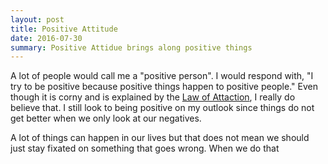 ```yaml
---
layout: post
title: Positive Attitude
date: 2016-07-30
summary: Positive Attidue brings along positive things
---
```


A lot of people would call me a "positive person". I would respond with, "I try to be positive
because positive things happen to positive people." Even though it is corny and is explained
by the [Law of Attaction](https://en.wikipedia.org/wiki/Law_of_attraction_(New_Thought)),
I really do believe that. I still look to being positive on my outlook
since things do not get better when we only look at our negatives.

A lot of things can happen in our lives but that does not mean we should just stay fixated on something
that goes wrong. When we do that
